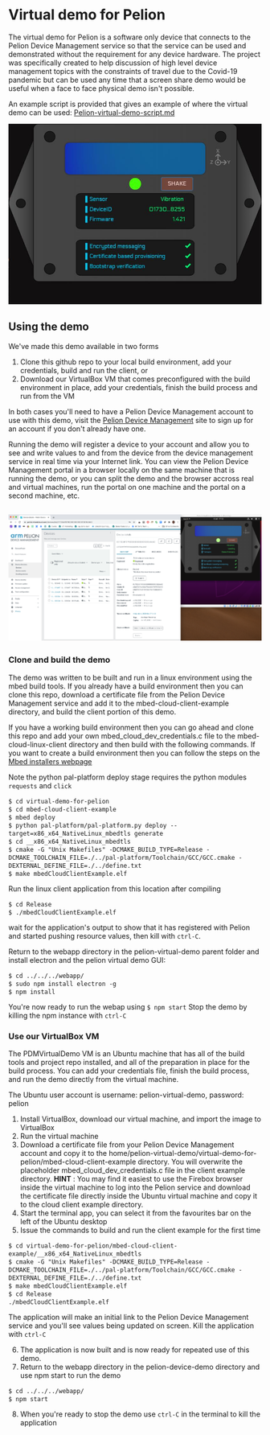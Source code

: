 # Virtual demo for Pelion 
The virtual demo for Pelion is a software only device that connects to the Pelion Device Management service so that the service can be used and demonstrated without the requirement for any device hardware. The project was specifically created to help discussion of high level device management topics with the constraints of travel due to the Covid-19 pandemic but can be used any time that a screen share demo would be useful when a face to face physical demo isn't possible.

An example script is provided that gives an example of where the virtual demo can be used:
[Pelion-virtual-demo-script.md](Pelion-virtual-demo-script.md)

![Pelion Virtual Demo GUI](images/PDMvirtualDemo.jpg)

## Using the demo
We've made this demo available in two forms
1. Clone this github repo to your local build environment, add your credentials, build and run the client, or
2. Download our VirtualBox VM that comes preconfigured with the build environment in place, add your credentials, finish the build process and run from the VM

In both cases you'll need to have a Pelion Device Management account to use with this demo, visit the [Pelion Device Management](portal.mbedcloud.com) site to sign up for an account if you don't already have one.

Running the demo will register a device to your account and allow you to see and write values to and from the device from the device management service in real time via your Internet link. You can view the Pelion Device Management portal in a browser locally on the same machine that is running the demo, or you can split the demo and the browser accross real and virtual machines, run the portal on one machine and the portal on a second machine, etc.


![Screenshot of demo and browser](images/BrowserScreenShot.png)
---
### Clone and build the demo
The demo was written to be built and run in a linux environment using the mbed build tools. If you already have a build environment then you can clone this repo, download a certificate file from the Pelion Device Management service and add it to the mbed-cloud-client-example directory, and build the client portion of this demo.

If you have a working build environment then you can go ahead and clone this repo and add your own mbed_cloud_dev_credentials.c file to the mbed-cloud-linux-client directory and then build with the following commands. If you want to create a build environment then you can follow the steps on the [Mbed installers webpage](https://os.mbed.com/docs/mbed-os/v6.0/build-tools/install-and-set-up.html)

Note the python pal-platform deploy stage requires the python modules `requests` and `click`
```
$ cd virtual-demo-for-pelion
$ cd mbed-cloud-client-example
$ mbed deploy
$ python pal-platform/pal-platform.py deploy --target=x86_x64_NativeLinux_mbedtls generate
$ cd __x86_x64_NativeLinux_mbedtls
$ cmake -G "Unix Makefiles" -DCMAKE_BUILD_TYPE=Release -DCMAKE_TOOLCHAIN_FILE=./../pal-platform/Toolchain/GCC/GCC.cmake -DEXTERNAL_DEFINE_FILE=./../define.txt
$ make mbedCloudClientExample.elf
```
Run the linux client application from this location after compiling
```
$ cd Release
$ ./mbedCloudClientExample.elf
```
wait for the application's output to show that it has registered with Pelion and started pushing resource values, then kill with `ctrl-C`.

Return to the webapp directory in the pelion-virtual-demo parent folder and install electron and the pelion virtual demo GUI:
```
$ cd ../../../webapp/
$ sudo npm install electron -g
$ npm install
```

You're now ready to run the webap using
`$ npm start`
Stop the demo by killing the npm instance with `ctrl-C`

### Use our VirtualBox VM
The PDMVirtualDemo VM is an Ubuntu machine that has all of the build tools and project repo installed, and all of the preparation in place for the build process. You can add your credentials file, finish the build process, and run the demo directly from the virtual machine.

The Ubuntu user account is username: pelion-virtual-demo, password: pelion

1. Install VirtualBox, download our virtual machine, and import the image to VirtualBox
2. Run the virtual machine
3. Download a certificate file from your Pelion Device Management account and copy it to the home/pelion-virtual-demo/virtual-demo-for-pelion/mbed-cloud-client-example directory. You will overwrite the placeholder mbed_cloud_dev_credentials.c file in the client example directory. **HINT** : You may find it easiest to use the Firebox browser inside the virtual machine to log into the Pelion service and download the certificate file directly inside the Ubuntu virtual machine and copy it to the cloud client example directory.
4. Start the terminal app, you can select it from the favourites bar on the left of the Ubuntu desktop
5. Issue the commands to build and run the client example for the first time
```
$ cd virtual-demo-for-pelion/mbed-cloud-client-example/__x86_x64_NativeLinux_mbedtls
$ cmake -G "Unix Makefiles" -DCMAKE_BUILD_TYPE=Release -DCMAKE_TOOLCHAIN_FILE=./../pal-platform/Toolchain/GCC/GCC.cmake -DEXTERNAL_DEFINE_FILE=./../define.txt
$ make mbedCloudClientExample.elf
$ cd Release
./mbedCloudClientExample.elf
```
The application will make an initial link to the Pelion Device Management service and you'll see values being updated on screen. Kill the application with `ctrl-C`

6. The application is now built and is now ready for repeated use of this demo.
7. Return to the webapp directory in the pelion-device-demo directory and use npm start to run the demo
```
$ cd ../../../webapp/
$ npm start
```
8. When you're ready to stop the demo use `ctrl-C` in the terminal to kill the application
